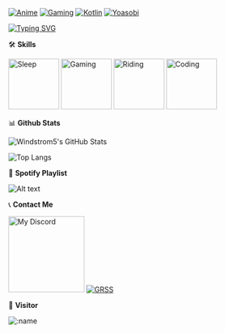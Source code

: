 [![Anime](https://img.shields.io/badge/Anime-Lover-pink?style=flat-square&logo=anime)](https://myanimelist.net/profile/team_onodera12)
[![Gaming](https://img.shields.io/badge/Gaming-Enthusiast-blue?style=flat-square&logo=pc)](https://steamcommunity.com/profiles/76561198881808539/)
[![Kotlin](https://img.shields.io/badge/Kotlin-Developer-orange?style=flat-square&logo=kotlin)](https://github.com/Windstrom5/Tugas_Akhir)
[![Yoasobi](https://img.shields.io/badge/Yoasobi-Fan-lightgreen?style=flat-square&logo=spotify)](https://open.spotify.com/artist/64tJ2EAv1R6UaZqc4iOCyj)

[![Typing SVG](https://readme-typing-svg.demolab.com/?lines=Welcome+to+my+profile)](https://git.io/typing-svg)


🛠️ **Skills**

<img src="https://media.tenor.com/HyCEde0nYMsAAAAi/blonde-big-eyes.gif" alt="Sleep" style="width: 100px; height: 100px;">   <img src="https://media.tenor.com/MKKY8W8v1tMAAAAi/molly-jinzhan.gif" alt="Gaming" style="width: 100px; height: 100px;">   <img src="https://media.tenor.com/C-iFnnoFqIIAAAAi/mbb-monkey.gif" alt="Riding" style="width: 100px; height: 100px;">   <img src="https://media.tenor.com/A-xepNszV9YAAAAi/ai-bot.gif" alt="Coding" style="width: 100px; height: 100px;">


📊 **Github Stats**

![Windstrom5's GitHub Stats](https://github-readme-stats.vercel.app/api?username=Windstrom5&show_icons=true&theme=radical)


![Top Langs](https://github-readme-stats.vercel.app/api/top-langs/?username=Windstrom5&layout=compact&theme=radical)


🎵 **Spotify Playlist**

![Alt text](https://spotify-recently-played-readme.vercel.app/api?user=31hylwowzyrwilair3s7pf6fs4wy)


📞 **Contact Me**

<a href="https://discordapp.com/users/411135817449340929" target="_blank"><img src="https://discord-readme-badge.vercel.app/api?id=411135817449340929" alt="My Discord" style="height: 150px;"></a>
<a href="https://steamcommunity.com/profiles/76561198881808539" target="_blank"><img src="https://github-readme-steam-card.vercel.app/status/?steamid=76561198881808539" alt="GRSS"></a>


🧑 **Visitor**

<img src="https://count.getloli.com/get/@:name ?theme=rule34" alt=":name" />
